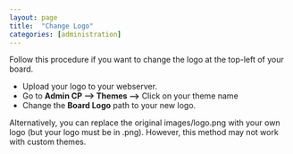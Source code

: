 ```yaml
---
layout: page
title:  "Change Logo"
categories: [administration]
---
```


Follow this procedure if you want to change the logo at the top-left of your board.

- Upload your logo to your webserver.
- Go to **Admin CP --> Themes -->** Click on your theme name
- Change the **Board Logo** path to your new logo.

Alternatively, you can replace the original images/logo.png with your own logo (but your logo must be in .png). However, this method may not work with custom themes.
